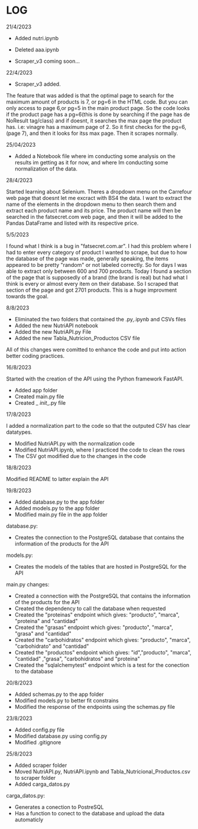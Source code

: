 # LOG

21/4/2023

* Added nutri.ipynb 
* Deleted aaa.ipynb

* Scraper_v3 coming soon...

22/4/2023

* Scraper_v3 added.

The feature that was added is that the optimal page to search for the maximum amount of products is 7, or pg=6 in the HTML code. But you can only access to page 6,or pg=5 in the main product page. So the code looks if the product page has a pg=6(this is done by searching if the page has de NoResult tag/class) and if doesnt, it searches the max page the product has. i.e: vinagre has a maximum page of 2. So it first checks for the pg=6, (page 7), and then it looks for itss max page. Then it scrapes normally.


25/04/2023

* Added a Notebook file where im conducting some analysis on the results im getting as it for now, and where Im conducting some normalization of the data.

28/4/2023

Started learning about Selenium. Theres a dropdown menu on the Carrefour web page that doesnt let me excract with BS4 the data. I want to extract the name of the elements in the dropdown menu to then search them and extract each product name and its price. The product name will then be searched in the fatsecret.com web page, and then it will be added to the Pandas DataFrame and listed with its respective price.


5/5/2023

I found what I think is a bug in "fatsecret.com.ar". I had this problem where I had to enter every category of product I wanted to scrape, but due to how the database of the page was made, generally speaking, the items appeared to be pretty "random" or not labeled correctly. So for days I was able to extract only between 600 and 700 products. Today I found a section of the page that is supposedly of a brand (the brand is real) but had what I think is every or almost every item on their database. So I scraped that section of the page and got 2701 products. This is a huge improvment towards the goal.

8/8/2023

* Eliminated the two folders that contained the .py,.ipynb and CSVs files
* Added the new NutriAPI notebook
* Added the new NutriAPI.py File
* Added the new Tabla_Nutricion_Productos CSV file

All of this changes were comitted to enhance the code and put into action better coding practices.

16/8/2023

Started with the creation of the API using the Python framework FastAPI.

* Added app folder 
* Created main.py file 
* Created _ _init__.py file

17/8/2023

I added a normalization part to the code so that the outputed CSV has clear datatypes.

* Modified NutriAPI.py with the normalization code
* Modified NutriAPI.ipynb, where I practiced the code to clean the rows
* The CSV got modified due to the changes in the code

18/8/2023

Modified README to latter explain the API

19/8/2023

* Added database.py to the app folder
* Added models.py to the app folder
* Modified main.py file in the app folder

database.py:
   * Creates the connection to the PostgreSQL database that contains the information of the products for the API

models.py:
   * Creates the models of the tables that are hosted in PostgreSQL for the API

main.py changes: 
   * Created a connection with the PostgreSQL that contains the information of the products for the API 
   * Created the dependency to call the database when requested 
   * Created the "proteinas" endpoint which gives: "producto", "marca", "proteina" and "cantidad" 
   * Created the "grasas" endpoint which gives: "producto", "marca", "grasa" and "cantidad" 
   * Created the "carbohidratos" endpoint which gives: "producto", "marca", "carbohidrato" and "cantidad" 
   * Created the "productos" endpoint which gives: "id","producto", "marca", "cantidad" ,"grasa", "carbohidratos" and "proteina" 
   * Created the "sqlalchemytest" endpoint which is a test for the conection to the database 

20/8/2023

* Added schemas.py to the app folder
* Modified models.py to better fit constrains
* Modified the response of the endpoints using the schemas.py file

23/8/2023

* Added config.py file
* Modified database.py using config.py
* Modified .gitignore

25/8/2023

* Added scraper folder
* Moved NutriAPI.py, NutriAPI.ipynb and Tabla_Nutricional_Productos.csv to scraper folder
* Added carga_datos.py

carga_datos.py:
   * Generates a conection to PostreSQL
   * Has a function to conect to the database and upload the data automaticly
